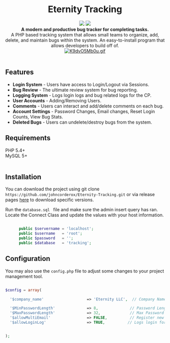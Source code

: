 
<h1 align="center">Eternity Tracking</h1>
<center><p>
<img src="https://img.shields.io/github/release/johncorderox/Eternity-Tracking.svg">
<img src="https://img.shields.io/github/commits-since/johncorderox/Eternity-Tracking/v.2.0.svg">
<br>
<b>A modern and productive bug tracker for completing tasks.</b><br>
A PHP based tracking system that allows small teams to organize, add, delete, and maintain bugs within the system. An easy-to-install program that allows developers to build off of.<br>
<a href="https://gifyu.com/image/zHW2"><img src="https://gifyu.com/images/K9dvO5Mb0u.gif" alt="K9dvO5Mb0u.gif" border="0" /></a><br /><br>
</center>

## Features
- **Login System** - Users have access to Login/Logout via Sessions. 
- **Bug Review** - The ultimate review system for bug reporting.
- **Logging System** - Logs login logs and bug related logs for the CP.
- **User Accounts** - Adding/Removing Users.
- **Comments** - Users can interact and add/delete comments on each bug. 
- **Account Settings** - Password Changes, Email changes, Reset Login Counts, View Bug Stats.
- **Deleted Bugs** - Users can undelete/destroy bugs from the system.


## Requirements
PHP 5.4+ <br>
MySQL 5+<br>
<br>

## Installation

You can download the project using git clone ```https://github.com/johncorderox/Eternity-Tracking.git``` or via release pages <a href="https://github.com/johncorderox/Eternity-Tracking/releases/tag/v.2.0">here</a> to download specific versions.

Run the `database.sql ` file and make sure the admin insert query has ran.<br>
Locate the Connect Class and update the values with your host information.<br>


```php

      public $servername = 'localhost';
      public $username   = 'root';
      public $password   = '';
      public $database   = 'tracking';

```

## Configuration 

You may also use the `config.php` file to adjust some changes to your project management tool.

```php

$config = array(

  '$company_name'                   => 'Eternity LLC',  // Company Name for main module

  '$MinPasswordLength'              => 8,              // Password Length variable
  '$MaxPasswordLength'              => 32,             // Max Password Legnth.
  '$allowMultiEmail'                => FALSE,          // Register new accounts with the same emails.
  '$allowLoginLog'                  => TRUE,          // Logs login for success and fail


);

```
